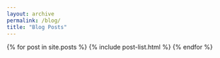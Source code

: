 ```yaml
---
layout: archive
permalink: /blog/
title: "Blog Posts"
---
```


<div class="tiles">
{% for post in site.posts %}
	{% include post-list.html %}
{% endfor %}
</div>